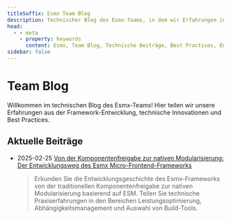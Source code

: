 ```yaml
---
titleSuffix: Esmx Team Blog
description: Technischer Blog des Esmx-Teams, in dem wir Erfahrungen in der Framework-Entwicklung, Best Practices und technische Innovationen teilen.
head:
  - - meta
    - property: keywords
      content: Esmx, Team Blog, Technische Beiträge, Best Practices, Entwicklungserfahrung
sidebar: false
---
```


# Team Blog

Willkommen im technischen Blog des Esmx-Teams! Hier teilen wir unsere Erfahrungen aus der Framework-Entwicklung, technische Innovationen und Best Practices.

## Aktuelle Beiträge

- 2025-02-25 [Von der Komponentenfreigabe zur nativen Modularisierung: Der Entwicklungsweg des Esmx Micro-Frontend-Frameworks](./birth-of-esmx.md)
  > Erkunden Sie die Entwicklungsgeschichte des Esmx-Frameworks von der traditionellen Komponentenfreigabe zur nativen Modularisierung basierend auf ESM. Teilen Sie technische Praxiserfahrungen in den Bereichen Leistungsoptimierung, Abhängigkeitsmanagement und Auswahl von Build-Tools.